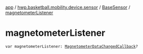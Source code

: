 [app](../../index.md) / [hwp.basketball.mobility.device.sensor](../index.md) / [BaseSensor](index.md) / [magnetometerListener](.)

# magnetometerListener

`var magnetometerListener: `[`MagnetometerDataChangedCallback`](-magnetometer-data-changed-callback/index.md)`?`